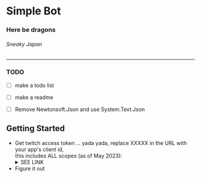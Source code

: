 # Simple Bot

### Here be dragons

###### Sneaky Japan

---

### TODO

 - [ ] make a todo list
 - [ ] make a readme
 - [ ] Remove Newtonsoft.Json and use System.Text.Json



## Getting Started

 - Get twitch access token ... yada yada, replace XXXXX in the URL with your app's client id,<br>
 this includes ALL scopes (as of May 2023): <details><summary>SEE LINK</summary> https://id.twitch.tv/oauth2/authorize?client_id=XXXXX&redirect_uri=http://localhost&response_type=token&scope=analytics%3Aread%3Aextensions%20analytics%3Aread%3Agames%20bits%3Aread%20channel%3Aedit%3Acommercial%20channel%3Amanage%3Abroadcast%20channel%3Aread%3Acharity%20channel%3Amanage%3Aextensions%20channel%3Amanage%3Amoderators%20channel%3Amanage%3Apolls%20channel%3Amanage%3Apredictions%20channel%3Amanage%3Araids%20channel%3Amanage%3Aredemptions%20channel%3Amanage%3Aschedule%20channel%3Amanage%3Avideos%20channel%3Aread%3Aeditors%20channel%3Aread%3Agoals%20channel%3Aread%3Ahype_train%20channel%3Aread%3Apolls%20channel%3Aread%3Apredictions%20channel%3Aread%3Aredemptions%20channel%3Aread%3Astream_key%20channel%3Aread%3Asubscriptions%20channel%3Aread%3Avips%20channel%3Amanage%3Avips%20clips%3Aedit%20moderation%3Aread%20moderator%3Amanage%3Aannouncements%20moderator%3Amanage%3Aautomod%20moderator%3Aread%3Aautomod_settings%20moderator%3Amanage%3Aautomod_settings%20moderator%3Amanage%3Abanned_users%20moderator%3Aread%3Ablocked_terms%20moderator%3Amanage%3Ablocked_terms%20moderator%3Amanage%3Achat_messages%20moderator%3Aread%3Achat_settings%20moderator%3Amanage%3Achat_settings%20moderator%3Aread%3Achatters%20moderator%3Aread%3Afollowers%20moderator%3Aread%3Ashield_mode%20moderator%3Amanage%3Ashield_mode%20moderator%3Aread%3Ashoutouts%20moderator%3Amanage%3Ashoutouts%20user%3Aedit%20user%3Aedit%3Afollows%20user%3Amanage%3Ablocked_users%20user%3Aread%3Ablocked_users%20user%3Aread%3Abroadcast%20user%3Amanage%3Achat_color%20user%3Aread%3Aemail%20user%3Aread%3Afollows%20user%3Aread%3Asubscriptions%20user%3Amanage%3Awhispers%20channel%3Amoderate%20chat%3Aedit%20chat%3Aread%20whispers%3Aread%20whispers%3Aedit </details>
 - Figure it out
